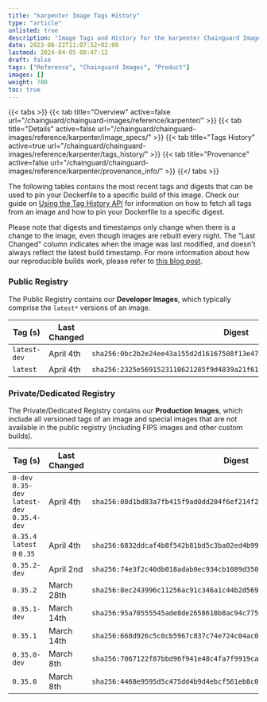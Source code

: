 ```yaml
---
title: "karpenter Image Tags History"
type: "article"
unlisted: true
description: "Image Tags and History for the karpenter Chainguard Image"
date: 2023-06-22T11:07:52+02:00
lastmod: 2024-04-05 00:47:12
draft: false
tags: ["Reference", "Chainguard Images", "Product"]
images: []
weight: 700
toc: true
---
```


{{< tabs >}}
{{< tab title="Overview" active=false url="/chainguard/chainguard-images/reference/karpenter/" >}}
{{< tab title="Details" active=false url="/chainguard/chainguard-images/reference/karpenter/image_specs/" >}}
{{< tab title="Tags History" active=true url="/chainguard/chainguard-images/reference/karpenter/tags_history/" >}}
{{< tab title="Provenance" active=false url="/chainguard/chainguard-images/reference/karpenter/provenance_info/" >}}
{{</ tabs >}}

The following tables contains the most recent tags and digests that can be used to pin your Dockerfile to a specific build of this image. Check our guide on [Using the Tag History API](/chainguard/chainguard-images/using-the-tag-history-api/) for information on how to fetch all tags from an image and how to pin your Dockerfile to a specific digest.

Please note that digests and timestamps only change when there is a change to the image, even though images are rebuilt every night. The "Last Changed" column indicates when the image was last modified, and doesn't always reflect the latest build timestamp. For more information about how our reproducible builds work, please refer to [this blog post](https://www.chainguard.dev/unchained/reproducing-chainguards-reproducible-image-builds).

### Public Registry
The Public Registry contains our **Developer Images**, which typically comprise the `latest*` versions of an image.

| Tag (s)       | Last Changed | Digest                                                                    |
|---------------|--------------|---------------------------------------------------------------------------|
|  `latest-dev` | April 4th    | `sha256:0bc2b2e24ee43a155d2d16167508f13e47d25e333dd7ac3910b2e74ba2c7c732` |
|  `latest`     | April 4th    | `sha256:2325e5691523110621285f9d4839a21f6170121d9c3ed81bc415fe6f21d2deef` |


### Private/Dedicated Registry
The Private/Dedicated Registry contains our **Production Images**, which include all versioned tags of an image and special images that are not available in the public registry (including FIPS images and other custom builds).

| Tag (s)                                       | Last Changed | Digest                                                                    |
|-----------------------------------------------|--------------|---------------------------------------------------------------------------|
|  `0-dev` `0.35-dev` `latest-dev` `0.35.4-dev` | April 4th    | `sha256:08d1bd83a7fb415f9ad0dd204f6ef214f22175afeff70c05b1c45c48701e386a` |
|  `0.35.4` `latest` `0` `0.35`                 | April 4th    | `sha256:6832ddcaf4b8f542b81bd5c3ba02ed4b9917688ae997a36e6168318e035a80cb` |
|  `0.35.2-dev`                                 | April 2nd    | `sha256:74e3f2c40db018adab0ec934cb1089d3506d311bf1eec2e1a23d2953649660b1` |
|  `0.35.2`                                     | March 28th   | `sha256:8ec243996c11256ac91c346a1c44b2d5691d37584b410739e57920bd65d699e2` |
|  `0.35.1-dev`                                 | March 14th   | `sha256:95a70555545ade8de2658610b8ac94c775f4c450ca9901914ad19d8bf89ee8ff` |
|  `0.35.1`                                     | March 14th   | `sha256:668d926c5c0cb5967c837c74e724c04ac0e2cca22c6c0a74b6092f250e6e4a7d` |
|  `0.35.0-dev`                                 | March 8th    | `sha256:7067122f87bbd96f941e48c4fa7f9919ca226002fcbefed01a9b8be9ef8cce5f` |
|  `0.35.0`                                     | March 8th    | `sha256:4468e9595d5c475dd4b9d4ebcf561eb8c05c019eebd949eca287fa8e92a155ab` |

